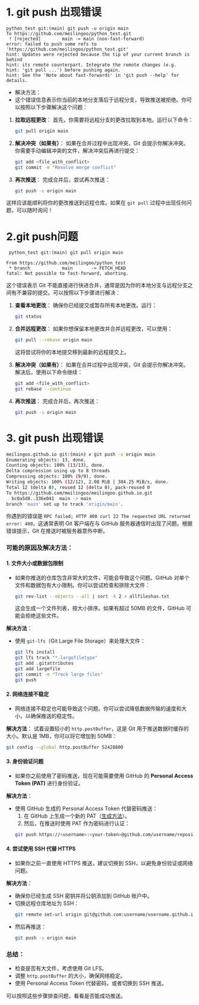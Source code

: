 # 1. git push 出现错误

```
python_test git:(main) git push -u origin main
To https://github.com/meilingoo/python_test.git
 ! [rejected]        main -> main (non-fast-forward)
error: failed to push some refs to 'https://github.com/meilingoo/python_test.git'
hint: Updates were rejected because the tip of your current branch is behind
hint: its remote counterpart. Integrate the remote changes (e.g.
hint: 'git pull ...') before pushing again.
hint: See the 'Note about fast-forwards' in 'git push --help' for details.
```

- 解决方法：
- 这个错误信息表示你当前的本地分支落后于远程分支，导致推送被拒绝。你可以按照以下步骤解决这个问题：

1. **拉取远程更改**：
   首先，你需要将远程分支的更改拉取到本地。运行以下命令：

   ```bash
   git pull origin main
   ```

2. **解决冲突（如果有）**：
   如果在合并过程中出现冲突，Git 会提示你解决冲突。你需要手动编辑冲突的文件，解决冲突后再进行提交：

   ```bash
   git add <file_with_conflict>
   git commit -m "Resolve merge conflict"
   ```

3. **再次推送**：
   完成合并后，尝试再次推送：

   ```bash
   git push -u origin main
   ```

这样应该能顺利将你的更改推送到远程仓库。如果在 `git pull` 过程中出现任何问题，可以随时询问！


# 2.git push问题

```
 python_test git:(main) git pull origin main

From https://github.com/meilingoo/python_test
 * branch            main       -> FETCH_HEAD
fatal: Not possible to fast-forward, aborting.
```
这个错误表示 Git 不能直接进行快进合并，通常是因为你的本地分支与远程分支之间有不兼容的提交。可以按照以下步骤进行解决：

1. **查看本地更改**：
   确保你已经提交或暂存所有本地更改。运行：

   ```bash
   git status
   ```

2. **合并远程更改**：
   如果你想保留本地更改并合并远程更改，可以使用：

   ```bash
   git pull --rebase origin main
   ```

   这将尝试将你的本地提交移到最新的远程提交上。

3. **解决冲突（如果有）**：
   如果在合并过程中出现冲突，Git 会提示你解决冲突。解决后，使用以下命令继续：

   ```bash
   git add <file_with_conflict>
   git rebase --continue
   ```

4. **再次推送**：
   完成合并后，再次推送：

   ```bash
   git push -u origin main
   ```

# 3. git push 出现错误
 ```bash
 meilingoo.github.io git:(main) ✗ git push -u origin main
Enumerating objects: 13, done.
Counting objects: 100% (13/13), done.
Delta compression using up to 8 threads
Compressing objects: 100% (9/9), done.
Writing objects: 100% (12/12), 2.08 MiB | 304.25 MiB/s, done.
Total 12 (delta 0), reused 12 (delta 0), pack-reused 0
To https://github.com/meilingoo/meilingoo.github.io.git
   bc0a5d0..336e041  main -> main
branch 'main' set up to track 'origin/main'.
   ```

你遇到的错误是 `RPC failed; HTTP 400 curl 22 The requested URL returned error: 400`，这通常表明 Git 客户端在与 GitHub 服务器通信时出现了问题。根据错误提示，Git 在推送时被服务器意外中断。

### 可能的原因及解决方法：

#### 1. **文件大小或数据包限制**
   - 如果你推送的仓库包含非常大的文件，可能会导致这个问题。GitHub 对单个文件和数据包有大小限制。你可以尝试检查和排除大文件：
     ```bash
     git rev-list --objects --all | sort -k 2 > allfileshas.txt
     ```
     这会生成一个文件列表，按大小排序。如果有超过 50MB 的文件，GitHub 可能会拒绝这些文件。

   **解决方法**：
   - 使用 `git-lfs`（Git Large File Storage）来处理大文件：
     ```bash
     git lfs install
     git lfs track "*.largefiletype"
     git add .gitattributes
     git add largefile
     git commit -m "Track large files"
     git push
     ```

#### 2. **网络连接不稳定**
   - 网络连接不稳定也可能导致这个问题。你可以尝试降低数据传输的速度和大小，以确保推送的稳定性。

   **解决方法**：
   试着设置较小的 `http.postBuffer`，这是 Git 用于推送数据时缓存的大小。默认是 1MB，你可以将它增加到 50MB：
   ```bash
   git config --global http.postBuffer 52428800
   ```

#### 3. **身份验证问题**
   - 如果你之前使用了密码推送，现在可能需要使用 GitHub 的 **Personal Access Token (PAT)** 进行身份验证。

   **解决方法**：
   - 使用 GitHub 生成的 Personal Access Token 代替密码推送：
     1. 在 GitHub 上生成一个新的 PAT（[生成方法](https://github.com/settings/tokens)）。
     2. 然后，在推送时使用 PAT 作为密码进行认证：
     ```bash
     git push https://<username>:<your-token>@github.com/username/repository.git
     ```

#### 4. **尝试使用 SSH 代替 HTTPS**
   - 如果你之前一直使用 HTTPS 推送，建议切换到 SSH，以避免身份验证或网络问题。

   **解决方法**：
   - 确保你已经生成 SSH 密钥并将公钥添加到 GitHub 账户中。
   - 切换远程仓库地址为 SSH：
     ```bash
     git remote set-url origin git@github.com:username/username.github.io.git
     ```
   - 然后再推送：
     ```bash
     git push -u origin main
     ```

### 总结：
- 检查是否有大文件，考虑使用 Git LFS。
- 调整 `http.postBuffer` 的大小，确保网络稳定。
- 使用 Personal Access Token 代替密码，或者切换到 SSH 推送。

可以按照这些步骤排查问题，看看是否能成功推送。
